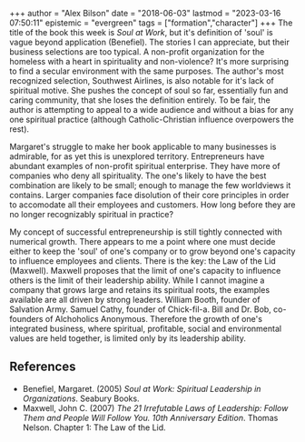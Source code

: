 +++
author = "Alex Bilson"
date = "2018-06-03"
lastmod = "2023-03-16 07:50:11"
epistemic = "evergreen"
tags = ["formation","character"]
+++
The title of the book this week is _Soul at Work_, but it's definition of 'soul' is vague beyond application (Benefiel). The stories I can appreciate, but their business selections are too typical. A non-profit organization for the homeless with a heart in spirituality and non-violence? It's more surprising to find a secular environment with the same purposes. The author's most recognized selection, Southwest Airlines, is also notable for it's lack of spiritual motive. She pushes the concept of soul so far, essentially fun and caring community, that she loses the definition entirely. To be fair, the author is attempting to appeal to a wide audience and without a bias for any one spiritual practice (although Catholic-Christian influence overpowers the rest).

Margaret's struggle to make her book applicable to many businesses is admirable, for as yet this is unexplored territory. Entrepreneurs have abundant examples of non-profit spiritual enterprise. They have more of companies who deny all spirituality. The one's likely to have the best combination are likely to be small; enough to manage the few worldviews it contains. Larger companies face disolution of their core principles in order to accomodate all their employees and customers. How long before they are no longer recognizably spiritual in practice?

My concept of successful entrepreneurship is still tightly connected with numerical growth. There appears to me a point where one must decide either to keep the 'soul' of one's company or to grow beyond one's capacity to influence employees and clients. There is the key: the Law of the Lid (Maxwell). Maxwell proposes that the limit of one's capacity to influence others is the limit of their leadership ability. While I cannot imagine a company that grows large and retains its spiritual roots, the examples available are all driven by strong leaders. William Booth, founder of Salvation Army. Samuel Cathy, founder of Chick-fil-a. Bill and Dr. Bob, co-founders of Alchoholics Anonymous. Therefore the growth of one's integrated business, where spiritual, profitable, social and environmental values are held together, is limited only by its leadership ability.

## References

- Benefiel, Margaret. (2005) _Soul at Work: Spiritual Leadership in Organizations_. Seabury Books.
- Maxwell, John C. (2007) _The 21 Irrefutable Laws of Leadership: Follow Them and People Will Follow You. 10th Anniversary Edition_. Thomas Nelson. Chapter 1: The Law of the Lid.
